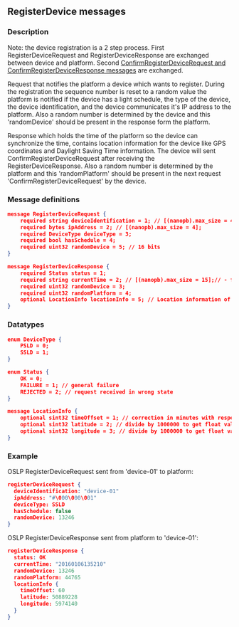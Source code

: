 ## RegisterDevice messages

### Description

Note: the device registration is a 2 step process. First RegisterDeviceRequest and RegisterDeviceResponse are exchanged between device and platform. Second [ConfirmRegisterDeviceRequest and ConfirmRegisterDeviceResponse messages](ConfirmRegisterDevice.md) are exchanged.

Request that notifies the platform a device which wants to register. During the registration the sequence number is reset to a random value the platform is notified if the device has a light schedule, the type of the device, the device identification, and the device communicates it's IP address to the platform. Also a random number is determined by the device and this 'randomDevice' should be present in the response form the platform.

Response which holds the time of the platform so the device can synchronize the time, contains location information for the device like GPS coordinates and Daylight Saving Time information. The device will sent ConfirmRegisterDeviceRequest after receiving the RegisterDeviceResponse. Also a random number is determined by the platform and this 'randomPlatform' should be present in the next request 'ConfirmRegisterDeviceRequest' by the device.

### Message definitions

``` json
message RegisterDeviceRequest {
    required string deviceIdentification = 1; // [(nanopb).max_size = 41];
    required bytes ipAddress = 2; // [(nanopb).max_size = 4];
    required DeviceType deviceType = 3;
    required bool hasSchedule = 4;
    required uint32 randomDevice = 5; // 16 bits
}

message RegisterDeviceResponse {
    required Status status = 1;
    required string currentTime = 2; // [(nanopb).max_size = 15];// - format YYYYMMDDhhmmss UTC
    required uint32 randomDevice = 3;
    required uint32 randomPlatform = 4;
    optional LocationInfo locationInfo = 5; // Location information of device
}
```

### Datatypes

``` json
enum DeviceType {
    PSLD = 0;
    SSLD = 1;
}

enum Status {
    OK = 0;
    FAILURE = 1; // general failure
    REJECTED = 2; // request received in wrong state
}

message LocationInfo {
    optional sint32 timeOffset = 1; // correction in minutes with respect to UTC
    optional sint32 latitude = 2; // divide by 1000000 to get float value
    optional sint32 longitude = 3; // divide by 1000000 to get float value
}
```

### Example

OSLP RegisterDeviceRequest sent from 'device-01' to platform:
``` json
registerDeviceRequest {
  deviceIdentification: "device-01"
  ipAddress: "#\000\000\001"
  deviceType: SSLD
  hasSchedule: false
  randomDevice: 13246
}
```

OSLP RegisterDeviceResponse sent from platform to 'device-01':
``` json
registerDeviceResponse {
  status: OK
  currentTime: "20160106135210"
  randomDevice: 13246
  randomPlatform: 44765
  locationInfo {
    timeOffset: 60
    latitude: 50889228
    longitude: 5974140
  }
}
```